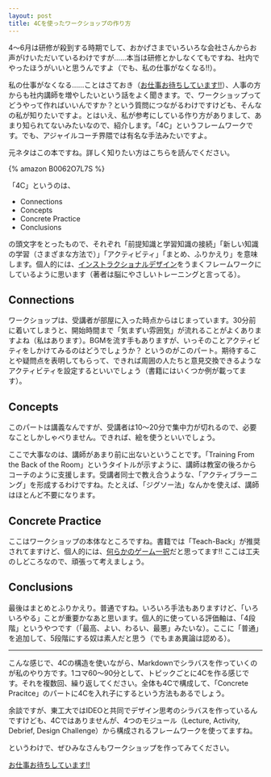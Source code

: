 ```yaml
---
layout: post
title: 4Cを使ったワークショップの作り方
---
```


4〜6月は研修が殺到する時期でして、おかげさまでいろいろな会社さんからお声がけいただいているわけですが……本当は研修とかしなくてもですね、社内でやったほうがいいと思うんですよ（でも、私の仕事がなくなる!!）。

私の仕事がなくなる……ことはさておき（[お仕事お待ちしています!!](http://www.waicrew.com/)）、人事の方からも社内講師を増やしたいという話をよく聞きます。で、ワークショップってどうやって作ればいいんですか？という質問につながるわけですけども、そんなの私が知りたいですよ。とはいえ、私が参考にしている作り方がありまして、あまり知られてないみたいなので、紹介します。「4C」というフレームワークです。でも、アジャイルコーチ界隈では有名な手法みたいですよ。

元ネタはこの本ですね。詳しく知りたい方はこちらを読んでください。

{% amazon B0062O7L7S %}

「4C」というのは、

* Connections
* Concepts
* Concrete Practice
* Conclusions

の頭文字をとったもので、それぞれ「前提知識と学習知識の接続」「新しい知識の学習（さまざまな方法で）」「アクティビティ」「まとめ、ふりかえり」を意味します。個人的には、[インストラクショナルデザイン](/notes/instructional-design/)をうまくフレームワークにしているように思います（著者は脳にやさしいトレーニングと言ってる）。

## Connections

ワークショップは、受講者が部屋に入った時点からはじまっています。30分前に着いてしまうと、開始時間まで「気まずい雰囲気」が流れることがよくありますよね（私はあります）。BGMを流す手もありますが、いっそのことアクティビティをしかけてみるのはどうでしょうか？ というのがこのパート。期待することや疑問点を表明してもらって、できれば周囲の人たちと意見交換できるようなアクティビティを設定するといいでしょう（書籍にはいくつか例が載ってます）。

## Concepts

このパートは講義なんですが、受講者は10〜20分で集中力が切れるので、必要なことしかしゃべりません。できれば、絵を使うといいでしょう。

ここで大事なのは、講師があまり前に出ないということです。「Training From the Back of the Room」というタイトルが示すように、講師は教室の後ろからコーチのように支援します。受講者同士で教え合うような、「アクティブラーニング」を形成するわけですね。たとえば、「ジグソー法」なんかを使えば、講師はほとんど不要になります。

## Concrete Practice

ここはワークショップの本体なところですね。書籍では「Teach-Back」が推奨されてますけど、個人的には、[何らかのゲーム一択](http://www.slideshare.net/kdmsnr/legoscrumawakens20160119)だと思ってます!! ここは工夫のしどころなので、頑張って考えましょう。

## Conclusions

最後はまとめとふりかえり。普通ですね。いろいろ手法もありますけど、「いろいろやる」ことが重要かなあと思います。個人的に使っている評価軸は、「4段階」というやつです（「最高、よい、わるい、最悪」みたいな）。ここに「普通」を追加して、5段階にする奴は素人だと思う（でもまあ異論は認める）。

<hr />

こんな感じで、4Cの構造を使いながら、Markdownでシラバスを作っていくのが私のやり方です。1コマ60〜90分として、トピックごとに4Cを作る感じです。それを複数回、繰り返してください。全体も4Cで構成して、「Concrete Pracitce」のパートに4Cを入れ子にするという方法もあるでしょう。

余談ですが、東工大ではIDEOと共同でデザイン思考のシラバスを作っているんですけども、4Cではありませんが、4つのモジュール（Lecture, Activity, Debrief, Design Challenge）から構成されるフレームワークを使ってますね。

というわけで、ぜひみなさんもワークショップを作ってみてください。

[お仕事お待ちしています!!](http://www.waicrew.com/)
